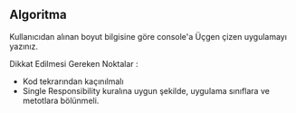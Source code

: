 ## Algoritma

Kullanıcıdan alınan boyut bilgisine göre console'a Üçgen çizen uygulamayı yazınız. 

Dikkat Edilmesi Gereken Noktalar : 
- Kod tekrarından kaçınılmalı
- Single Responsibility kuralına uygun şekilde, uygulama sınıflara ve metotlara bölünmeli. 
